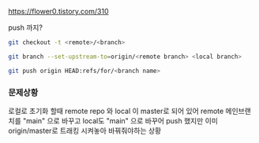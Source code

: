 


https://flower0.tistory.com/310

push 까지?

``` bash
git checkout -t <remote>/<branch>

git branch --set-upstream-to=origin/<remote branch> <local branch>

git push origin HEAD:refs/for/<branch name>

```


### 문제상황
로컬로 초기화 할때 remote repo 와 local 이 master로 되어 있어
remote 메인브랜치를 "main" 으로 바꾸고 local도 "main" 으로 바꾸어 push 했지만
이미 origin/master로 트래킹 시켜놓아 바꿔줘야하는 상황